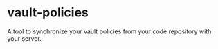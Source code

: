 # vault-policies
A tool to synchronize your vault policies from your code repository with your server.
